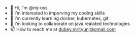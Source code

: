 - 👋 Hi, I’m @mj-oss
- 👀 I’m interested in imporving my coding skills
- 🌱 I’m currently learning docker, kubernetes, git
- 💞️ I’m looking to collaborate on java realated technologies
- 📫 How to reach me at dubey.mrityunj@gmail.com

<!---
mj-oss/mj-oss is a ✨ special ✨ repository because its `README.md` (this file) appears on your GitHub profile.
You can click the Preview link to take a look at your changes.
--->
